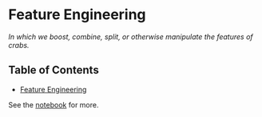 # Feature Engineering

*In which we boost, combine, split, or otherwise manipulate the features of crabs.*

## Table of Contents

- [Feature Engineering](features.ipynb)

See the [notebook](features.ipynb) for more.
